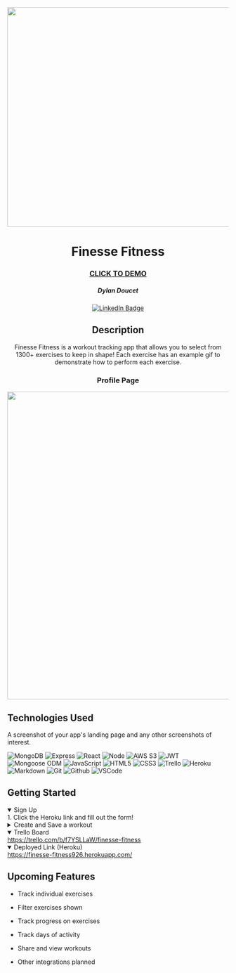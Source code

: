 
<div id="header" align="center">

  <img src="https://i.imgur.com/1QzQutZ.png" width="800" height="500">

</div>
  <div id="description" align="center">

# Finesse Fitness
  ### [CLICK TO DEMO](https://finesse-fitness926.herokuapp.com/)

  ##### Dylan Doucet

  [![LinkedIn Badge](https://img.shields.io/badge/-@DylanDoucet-blue?style=flat&logo=Linkedin&logoColor=black)](https://www.linkedin.com/in/dylan-doucet-064398234/)

  ## Description

 Finesse Fitness is a workout tracking app that allows you to select from 1300+ exercises to keep in shape! Each exercise has an example gif to demonstrate how to perform each exercise. 

  </div>

   <h3 align="center">Profile Page</h3>  <img
  src="https://i.imgur.com/t8djIWE.png"
  width="700"
  /> 

   ## Technologies Used
  A screenshot of your app's landing page and any other screenshots of interest.

  ![MongoDB](https://img.shields.io/badge/-MongoDB-05122A?style=flat&logo=mongodb)
  ![Express](https://img.shields.io/badge/-Express-05122A?style=flat&logo=express)
  ![React](https://img.shields.io/badge/-React-05122A?style=flat&logo=react)
  ![Node](https://img.shields.io/badge/-Node.js-05122A?style=flat&logo=node.js)
  ![AWS S3](https://img.shields.io/badge/-AWS_S3-05122A?style=flat&logo=amazons3)
  ![JWT](https://img.shields.io/badge/-JSON_Web_Tokens-05122A?style=flat&logo=jsonwebtokens)
  ![Mongoose ODM](https://img.shields.io/badge/-Mongoose_ODM-05122A?style=flat&logo=mongodb)
  ![JavaScript](https://img.shields.io/badge/-JavaScript-05122A?style=flat&logo=javascript)
  ![HTML5](https://img.shields.io/badge/-HTML5-05122A?style=flat&logo=html5)
  ![CSS3](https://img.shields.io/badge/-CSS-05122A?style=flat&logo=css3)
  ![Trello](https://img.shields.io/badge/-Trello-05122A?style=flat&logo=trello)
  ![Heroku](https://img.shields.io/badge/-Heroku-05122A?style=flat&logo=heroku)
  ![Markdown](https://img.shields.io/badge/-Markdown-05122A?style=flat&logo=markdown)
  ![Git](https://img.shields.io/badge/-Git-05122A?style=flat&logo=git)
  ![Github](https://img.shields.io/badge/-GitHub-05122A?style=flat&logo=github)
  ![VSCode](https://img.shields.io/badge/-VS_Code-05122A?style=flat&logo=visualstudio)

## Getting Started

<details open>
  <summary> Sign Up </summary>
    1. Click the Heroku link and fill out the form!
</details>

<details>
  <summary> Create and Save a workout </summary>
    1. Click the button and name it!
    2. Browse through our exercise list and add them to your workout
</details>

<details open>
  <summary> Trello Board </summary>
  <a href="https://trello.com/b/f7YSLLaW/finesse-fitness"
    > https://trello.com/b/f7YSLLaW/finesse-fitness </a
  >
</details>

<details open>
  <summary> Deployed Link (Heroku) </summary>
  <a href="https://finesse-fitness926.herokuapp.com/"
    > https://finesse-fitness926.herokuapp.com/</a
  >
</details>

## Upcoming Features

- Track individual exercises

- Filter exercises shown

- Track progress on exercises

- Track days of activity

- Share and view workouts

- Other integrations planned